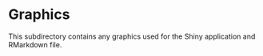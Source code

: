 # Graphics

This subdirectory contains any graphics used for the Shiny application and RMarkdown file.
